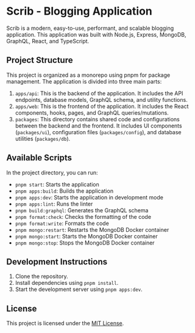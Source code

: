 # Scrib - Blogging Application

Scrib is a modern, easy-to-use, performant, and scalable blogging application. This application was built with Node.js, Express, MongoDB, GraphQL, React, and TypeScript.

## Project Structure

This project is organized as a monorepo using pnpm for package management. The application is divided into three main parts:

1. `apps/api`: This is the backend of the application. It includes the API endpoints, database models, GraphQL schema, and utility functions.
2. `apps/web`: This is the frontend of the application. It includes the React components, hooks, pages, and GraphQL queries/mutations.
3. `packages`: This directory contains shared code and configurations between the backend and the frontend. It includes UI components (`packages/ui`), configuration files (`packages/config`), and database utilities (`packages/db`).

## Available Scripts

In the project directory, you can run:

- `pnpm start`: Starts the application
- `pnpm apps:build`: Builds the application
- `pnpm apps:dev`: Starts the application in development mode
- `pnpm apps:lint`: Runs the linter
- `pnpm build:graphql`: Generates the GraphQL schema
- `pnpm format:check`: Checks the formatting of the code
- `pnpm format:write`: Formats the code
- `pnpm mongo:restart`: Restarts the MongoDB Docker container
- `pnpm mongo:start`: Starts the MongoDB Docker container
- `pnpm mongo:stop`: Stops the MongoDB Docker container

## Development Instructions

1. Clone the repository.
2. Install dependencies using `pnpm install`.
3. Start the development server using `pnpm apps:dev`.

## License

This project is licensed under the [MIT License](./LICENSE).

